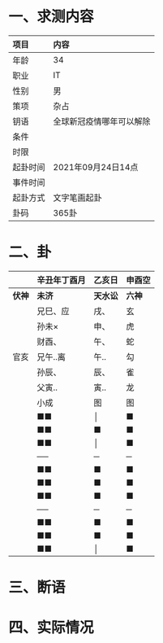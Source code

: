 # 一、求测内容
|项目|内容|
|:-|:-|
|年龄|34|
|职业|IT|
|性别|男|
|策项|杂占|
|钥语|全球新冠疫情哪年可以解除|
|条件||
|时限||
|起卦时间|2021年09月24日14点|
|事件时间||
|起卦方式|文字笔画起卦|
|卦码|365卦|

# 二、卦
||辛丑年丁酉月|乙亥日|申酉空|
|:-|:-|:-|:-|
|**伏神**|**未济**|**天水讼**|**六神**|
||兄巳、应|戌、|玄|
||孙未×|申、|虎|
||财酉、|午、|蛇|
|官亥|兄午..离|午..|勾|
||孙辰、|辰、|雀|
||父寅..|寅..|龙|
||小成|图|图|
||■■|│|■|
||■■|■|■|
||■■|│|■|
||──|─|─|
||■■|■|■|
||■■|■|■|
||■■|■|■|
||──|─|─|
||■■|■|■|
||■■|■|■|
||■■|│|■|


# 三、断语

# 四、实际情况